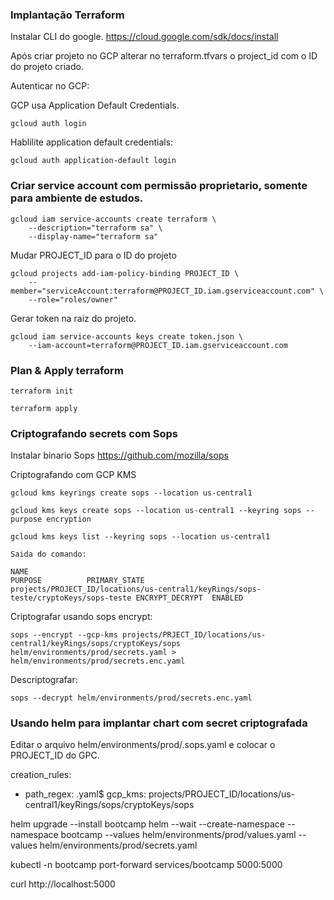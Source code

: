 ### Implantação Terraform
Instalar CLI do google.
https://cloud.google.com/sdk/docs/install

Após criar projeto no GCP alterar no terraform.tfvars o project_id com o ID do projeto criado.

Autenticar no GCP:

GCP usa Application Default Credentials.
```
gcloud auth login
```

Hablilite application default credentials:
```
gcloud auth application-default login
```

### Criar service account com permissão proprietario, somente para ambiente de estudos.
```
gcloud iam service-accounts create terraform \
    --description="terraform sa" \
    --display-name="terraform sa"
```

Mudar PROJECT_ID para o ID do projeto
```
gcloud projects add-iam-policy-binding PROJECT_ID \
    --member="serviceAccount:terraform@PROJECT_ID.iam.gserviceaccount.com" \
    --role="roles/owner"
```

Gerar token na raiz do projeto. 
```
gcloud iam service-accounts keys create token.json \
    --iam-account=terraform@PROJECT_ID.iam.gserviceaccount.com
```

### Plan & Apply terraform

```
terraform init
```

```
terraform apply
```


### Criptografando secrets com Sops

Instalar binario Sops https://github.com/mozilla/sops

Criptografando com GCP KMS
```
gcloud kms keyrings create sops --location us-central1
```
```
gcloud kms keys create sops --location us-central1 --keyring sops --purpose encryption
```
```
gcloud kms keys list --keyring sops --location us-central1

Saida do comando:

NAME                                                                                PURPOSE          PRIMARY_STATE
projects/PROJECT_ID/locations/us-central1/keyRings/sops-teste/cryptoKeys/sops-teste ENCRYPT_DECRYPT  ENABLED
```

Criptografar usando sops encrypt:
```
sops --encrypt --gcp-kms projects/PRJECT_ID/locations/us-central1/keyRings/sops/cryptoKeys/sops helm/environments/prod/secrets.yaml > helm/environments/prod/secrets.enc.yaml
```

Descriptografar:
```
sops --decrypt helm/environments/prod/secrets.enc.yaml
```

### Usando helm para implantar chart com secret criptografada

Editar o arquivo helm/environments/prod/.sops.yaml e colocar o PROJECT_ID do GPC.

creation_rules:
  - path_regex: .yaml$
    gcp_kms: projects/PROJECT_ID/locations/us-central1/keyRings/sops/cryptoKeys/sops
    

helm upgrade --install bootcamp helm --wait --create-namespace --namespace bootcamp --values helm/environments/prod/values.yaml --values helm/environments/prod/secrets.yaml

kubectl -n bootcamp port-forward services/bootcamp 5000:5000

curl http://localhost:5000
